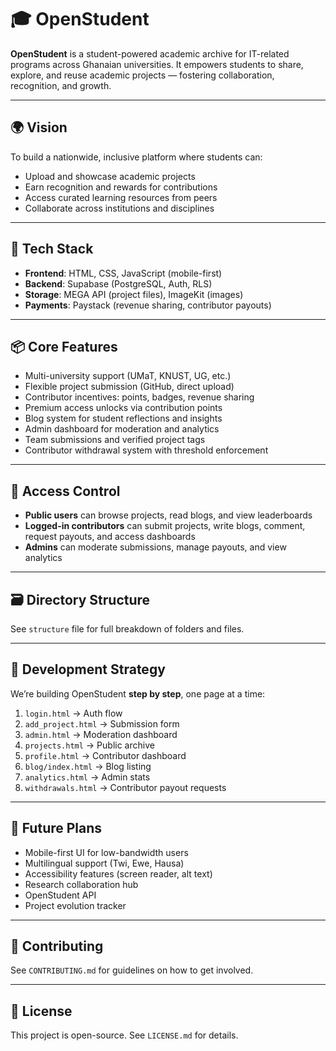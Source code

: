 # 🎓 OpenStudent

**OpenStudent** is a student-powered academic archive for IT-related programs across Ghanaian universities. It empowers students to share, explore, and reuse academic projects — fostering collaboration, recognition, and growth.

---

## 🌍 Vision

To build a nationwide, inclusive platform where students can:
- Upload and showcase academic projects
- Earn recognition and rewards for contributions
- Access curated learning resources from peers
- Collaborate across institutions and disciplines

---

## 🧱 Tech Stack

- **Frontend**: HTML, CSS, JavaScript (mobile-first)
- **Backend**: Supabase (PostgreSQL, Auth, RLS)
- **Storage**: MEGA API (project files), ImageKit (images)
- **Payments**: Paystack (revenue sharing, contributor payouts)

---

## 📦 Core Features

- Multi-university support (UMaT, KNUST, UG, etc.)
- Flexible project submission (GitHub, direct upload)
- Contributor incentives: points, badges, revenue sharing
- Premium access unlocks via contribution points
- Blog system for student reflections and insights
- Admin dashboard for moderation and analytics
- Team submissions and verified project tags
- Contributor withdrawal system with threshold enforcement

---

## 🔐 Access Control

- **Public users** can browse projects, read blogs, and view leaderboards
- **Logged-in contributors** can submit projects, write blogs, comment, request payouts, and access dashboards
- **Admins** can moderate submissions, manage payouts, and view analytics

---

## 🗃️ Directory Structure

See `structure` file for full breakdown of folders and files.

---

## 🚀 Development Strategy

We’re building OpenStudent **step by step**, one page at a time:
1. `login.html` → Auth flow
2. `add_project.html` → Submission form
3. `admin.html` → Moderation dashboard
4. `projects.html` → Public archive
5. `profile.html` → Contributor dashboard
6. `blog/index.html` → Blog listing
7. `analytics.html` → Admin stats
8. `withdrawals.html` → Contributor payout requests

---

## 🧠 Future Plans

- Mobile-first UI for low-bandwidth users
- Multilingual support (Twi, Ewe, Hausa)
- Accessibility features (screen reader, alt text)
- Research collaboration hub
- OpenStudent API
- Project evolution tracker

---

## 🤝 Contributing

See `CONTRIBUTING.md` for guidelines on how to get involved.

---

## 📄 License

This project is open-source. See `LICENSE.md` for details.
